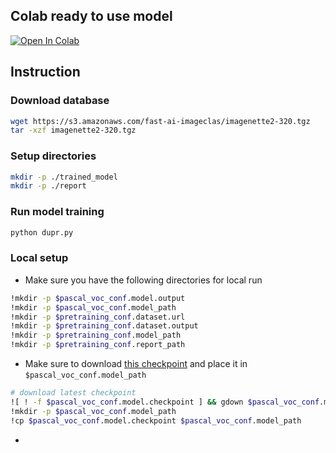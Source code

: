 ## Colab ready to use model
[![Open In Colab](https://colab.research.google.com/assets/colab-badge.svg)]([https://colab.research.google.com/drive/1ICa2nh3mbflJCrJ4oKNUHWTZ9_vTJw8F?usp=sharing](https://colab.research.google.com/drive/1DnNr7nDGMad7fUVFzXuDjj-lr3_HnypO?usp=sharing))

## Instruction

### Download database

```bash
wget https://s3.amazonaws.com/fast-ai-imageclas/imagenette2-320.tgz
tar -xzf imagenette2-320.tgz
```

### Setup directories

```bash
mkdir -p ./trained_model
mkdir -p ./report
```

### Run model training

```bash
python dupr.py
```

### Local setup

- Make sure you have the following directories for local run
```bash
!mkdir -p $pascal_voc_conf.model.output
!mkdir -p $pascal_voc_conf.model_path
!mkdir -p $pretraining_conf.dataset.url
!mkdir -p $pretraining_conf.dataset.output
!mkdir -p $pretraining_conf.model_path
!mkdir -p $pretraining_conf.report_path
```
- Make sure to download [this checkpoint](https://drive.google.com/u/0/uc?id=1-c8ZJbhMX0w5FQR5-lshwK9yZAbhUGJm&export=download) and place it in `$pascal_voc_conf.model_path`
```bash
# download latest checkpoint
![ ! -f $pascal_voc_conf.model.checkpoint ] && gdown $pascal_voc_conf.model.download_url
!mkdir -p $pascal_voc_conf.model_path
!cp $pascal_voc_conf.model.checkpoint $pascal_voc_conf.model_path
```
- 